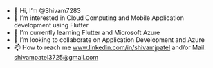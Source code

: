 - 👋 Hi, I’m @Shivam7283
- 👀 I’m interested in Cloud Computing and Mobile Application development using Flutter
- 🌱 I’m currently learning Flutter and Microsoft Azure
- 💞️ I’m looking to collaborate on Application Development and Azure
- 📫 How to reach me www.linkedin.com/in/shivamjpatel and/or Mail: shivampatel3725@gmail.com

<!---
Shivam7283/Shivam7283 is a ✨ special ✨ repository because its `README.md` (this file) appears on your GitHub profile.
You can click the Preview link to take a look at your changes.
--->
